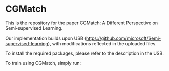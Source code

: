 # CGMatch

This is the repository for the paper CGMatch: A Different Perspective on Semi-supervised Learning.

Our implementation builds upon USB (https://github.com/microsoft/Semi-supervised-learning), with modifications reflected in the uploaded files.

To install the required packages, please refer to the description in the USB.

To train using CGMatch, simply run:


